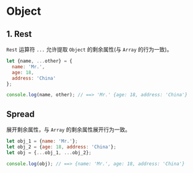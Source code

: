 # Object

## 1. Rest
`Rest` 运算符 `...` 允许提取 `Object` 的剩余属性(与 `Array` 的行为一致)。

```js
let {name, ...other} = {
  name: 'Mr.',
  age: 18,
  address: 'China'
};

console.log(name, other); // ==> 'Mr.' {age: 18, address: 'China'}
```

## Spread
展开剩余属性，与 `Array` 的剩余属性展开行为一致。

```js
let obj_1 = {name: 'Mr.'};
let obj_2 = {age: 18, address: 'China'};
let obj = {...obj_1, ...obj_2};

console.log(obj); // ==> {name: 'Mr.', age: 18, address: 'China'}
```